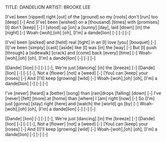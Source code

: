TITLE: DANDELION
ARTIST: BROOKE LEE


[I've] been [ripped] right [out] of the [ground] 
so my [roots] don't [run] too [deep] [-]
And [I've] been [wished] on a [thousand] [times] 
with [promises] [I] don't [keep] [-]
I [stood] up [on] a [sunny] [day], 
laid [down] [in] the [night] [-]
Woah-[woh],[oh] [oh], 
[I'm] a dande[lion] [-] [-] [-]

[I've] been [picked] and [held] real [tight] 
in an [I] love [you] [bouquet] [-]
[I]'ve been [simply] [cast] [aside] 
like [I] was [in] the [way] [-]
But [I] push [through] a [sidewalk] [crack] 
and [come] back [every] [time] [-]
Woah-[woh],[oh] [oh], 
[I'm] a dande[lion] [-] [-] [-]

[Dande] [lion] [-] [-] [-], 
We're just [dancing] [in] the [breeze] [-]
[Dande] [lion] [-] [-] [-], 
Not a [flower] [not] a [weed] [-]
[You] can [keep] your [roses] [-] 
And [I'll] keep [growing] [wild] [-]
Woah-[woh],[oh] [oh], 
[I'm] a dande[lion] [-] [-] [-]

I've [never] [heard] a [bettеr] [song] 
than [rain]drops [falling] [down] [-]
I've [never] [fеlt] [more] at [home] 
than [where] I [am] right [now] [-]
So [I'm] just [gonna] [stay] right [here] 
and [watch] the [world] go [by] [-]
Woah-[woh],[oh] [oh], 
[I'm] a dande[lion] [-] [-] [-]

[Dande] [lion] [-] [-] [-], 
We're just [dancing] [in] the [breeze] [-]
[Dande] [lion] [-] [-] [-], 
Not a [flower] [not] a [weed] [-]
[You] can [keep] your [roses] [-] 
And [I]'ll keep [growing] [wild] [-]
Woah-[woh],[oh] [oh], 
[I'm] a dande[lion] [-] [-] [-]